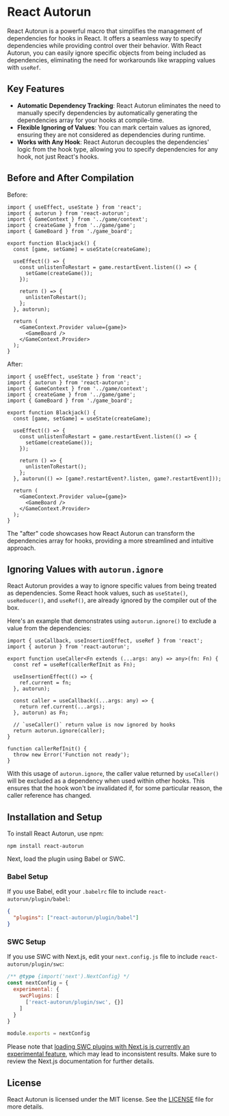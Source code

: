 # React Autorun

React Autorun is a powerful macro that simplifies the management of dependencies for hooks in React. It offers a seamless way to specify dependencies while providing control over their behavior. With React Autorun, you can easily ignore specific objects from being included as dependencies, eliminating the need for workarounds like wrapping values with `useRef`.

## Key Features

- **Automatic Dependency Tracking**: React Autorun eliminates the need to manually specify dependencies by automatically generating the dependencies array for your hooks at compile-time.
- **Flexible Ignoring of Values**: You can mark certain values as ignored, ensuring they are not considered as dependencies during runtime.
- **Works with Any Hook**: React Autorun decouples the dependencies' logic from the hook type, allowing you to specify dependencies for any hook, not just React's hooks.

## Before and After Compilation

Before:

```tsx
import { useEffect, useState } from 'react';
import { autorun } from 'react-autorun';
import { GameContext } from '../game/context';
import { createGame } from '../game/game';
import { GameBoard } from './game_board';

export function Blackjack() {
  const [game, setGame] = useState(createGame);

  useEffect(() => {
    const unlistenToRestart = game.restartEvent.listen(() => {
      setGame(createGame());
    });

    return () => {
      unlistenToRestart();
    };
  }, autorun);

  return (
    <GameContext.Provider value={game}>
      <GameBoard />
    </GameContext.Provider>
  );
}
```

After:

```tsx
import { useEffect, useState } from 'react';
import { autorun } from 'react-autorun';
import { GameContext } from '../game/context';
import { createGame } from '../game/game';
import { GameBoard } from './game_board';

export function Blackjack() {
  const [game, setGame] = useState(createGame);

  useEffect(() => {
    const unlistenToRestart = game.restartEvent.listen(() => {
      setGame(createGame());
    });

    return () => {
      unlistenToRestart();
    };
  }, autorun(() => [game?.restartEvent?.listen, game?.restartEvent]));

  return (
    <GameContext.Provider value={game}>
      <GameBoard />
    </GameContext.Provider>
  );
}
```

The "after" code showcases how React Autorun can transform the dependencies array for hooks, providing a more streamlined and intuitive approach.

## Ignoring Values with `autorun.ignore`

React Autorun provides a way to ignore specific values from being treated as dependencies. Some React hook values, such as `useState()`, `useReducer()`, and `useRef()`, are already ignored by the compiler out of the box.

Here's an example that demonstrates using `autorun.ignore()` to exclude a value from the dependencies:

```tsx
import { useCallback, useInsertionEffect, useRef } from 'react';
import { autorun } from 'react-autorun';

export function useCaller<Fn extends (...args: any) => any>(fn: Fn) {
  const ref = useRef(callerRefInit as Fn);

  useInsertionEffect(() => {
    ref.current = fn;
  }, autorun);

  const caller = useCallback((...args: any) => {
    return ref.current(...args);
  }, autorun) as Fn;

  // `useCaller()` return value is now ignored by hooks
  return autorun.ignore(caller);
}

function callerRefInit() {
  throw new Error('Function not ready');
}
```

With this usage of `autorun.ignore`, the caller value returned by `useCaller()` will be excluded as a dependency when used within other hooks. This ensures that the hook won't be invalidated if, for some particular reason, the caller reference has changed.

## Installation and Setup

To install React Autorun, use npm:

```
npm install react-autorun
```

Next, load the plugin using Babel or SWC.

### Babel Setup

If you use Babel, edit your `.babelrc` file to include `react-autorun/plugin/babel`:

```json
{
  "plugins": ["react-autorun/plugin/babel"]
}
```

### SWC Setup

If you use SWC with Next.js, edit your `next.config.js` file to include `react-autorun/plugin/swc`:

```js
/** @type {import('next').NextConfig} */
const nextConfig = {
  experimental: {
    swcPlugins: [
      ['react-autorun/plugin/swc', {}]
    ]
  }
}

module.exports = nextConfig
```

Please note that [loading SWC plugins with Next.js is currently an experimental feature](https://nextjs.org/docs/architecture/nextjs-compiler#swc-plugins-experimental), which may lead to inconsistent results. Make sure to review the Next.js documentation for further details.

## License

React Autorun is licensed under the MIT license. See the [LICENSE](./LICENSE) file for more details.
